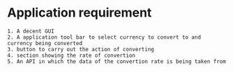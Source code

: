 ﻿# Application requirement

    1. A decent GUI
    2. A application tool bar to select currency to convert to and currency being converted
    3. button to carry out the action of converting
    4. section showing the rate of convertion
    5. An API in which the data of the convertion rate is being taken from
